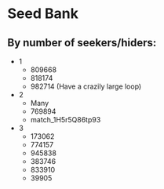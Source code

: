 # Seed Bank
## By number of seekers/hiders:
- 1
    - 809668
    - 818174
    - 982714 (Have a crazily large loop)
- 2
    - Many
    - 769894
    - match_1H5r5Q86tp93
- 3
    - 173062
    - 774157
    - 945838
    - 383746
    - 833910
    - 39905